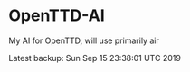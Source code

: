 # OpenTTD-AI
My AI for OpenTTD, will use primarily air

Latest backup: Sun Sep 15 23:38:01 UTC 2019
